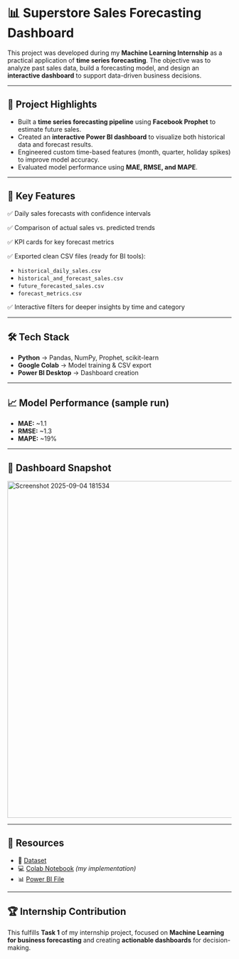 # 📊 Superstore Sales Forecasting Dashboard  

This project was developed during my **Machine Learning Internship** as a practical application of **time series forecasting**. The objective was to analyze past sales data, build a forecasting model, and design an **interactive dashboard** to support data-driven business decisions.  

---

## 🚀 Project Highlights  
- Built a **time series forecasting pipeline** using **Facebook Prophet** to estimate future sales.  
- Created an **interactive Power BI dashboard** to visualize both historical data and forecast results.  
- Engineered custom time-based features (month, quarter, holiday spikes) to improve model accuracy.  
- Evaluated model performance using **MAE, RMSE, and MAPE**.  

---

## 📂 Key Features  
✅ Daily sales forecasts with confidence intervals  

✅ Comparison of actual sales vs. predicted trends  

✅ KPI cards for key forecast metrics  

✅ Exported clean CSV files (ready for BI tools):  
- `historical_daily_sales.csv`  
- `historical_and_forecast_sales.csv`  
- `future_forecasted_sales.csv`  
- `forecast_metrics.csv`  

✅ Interactive filters for deeper insights by time and category  

---

## 🛠️ Tech Stack  
- **Python** → Pandas, NumPy, Prophet, scikit-learn  
- **Google Colab** → Model training & CSV export  
- **Power BI Desktop** → Dashboard creation  

---

## 📈 Model Performance (sample run)  
- **MAE:** ~1.1  
- **RMSE:** ~1.3  
- **MAPE:** ~19%  

---

## 📸 Dashboard Snapshot  
<img width="1367" height="757" alt="Screenshot 2025-09-04 181534" src="https://github.com/user-attachments/assets/2a7b3408-ed61-467a-8eac-f88410fb59b6" />


---

## 🔗 Resources  
- 📂 [Dataset](https://www.kaggle.com/datasets/vivek468/superstore-dataset-final)  
- 💻 [Colab Notebook](ML_Task_1.pbix) *(my implementation)*  
- 📊 [Power BI File](https://github.com/Vikram77727/FUTURE_ML_01/blob/4544eb02030f65bbf2fa022f05940d08d0aa0f76/ML_Task_1.pbix)

---

## 🏆 Internship Contribution  
This fulfills **Task 1** of my internship project, focused on **Machine Learning for business forecasting** and creating **actionable dashboards** for decision-making.  
